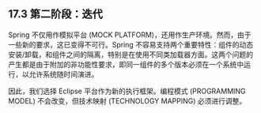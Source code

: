 ## 17.3 第二阶段：迭代
Spring 不仅用作模拟平台 (MOCK PLATFORM)，还用作生产环境。然而，由于一些新的要求，这已变得不可行。Spring 不容易支持两个重要特性：组件的动态安装/卸载，和组件之间的隔离，特别是在使用不同类加载器方面。这两个问题的产生都是由于附加的非功能性要求，即同一组件的多个版本必须在一个系统中运行，以允许系统随时间演进。

因此，我们选择 Eclipse 平台作为新的执行框架。编程模式 (PROGRAMMING MODEL) 不会改变，但技术映射 (TECHNOLOGY MAPPING) 必须进行调整。
